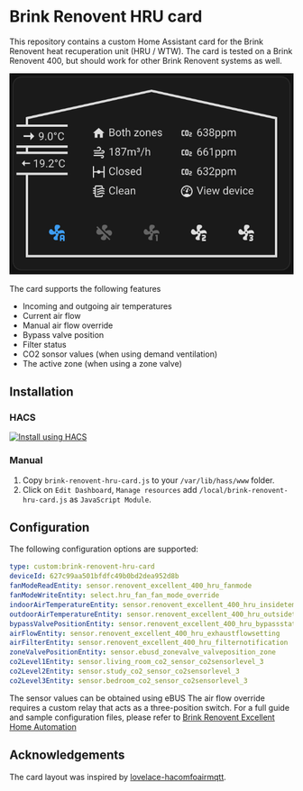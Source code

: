 # Brink Renovent HRU card
This repository contains a custom Home Assistant card for the Brink Renovent heat recuperation unit (HRU / WTW).
The card is tested on a Brink Renovent 400, but should work for other Brink Renovent systems as well.

![Card](/card.png?raw=true)

The card supports the following features
- Incoming and outgoing air temperatures
- Current air flow
- Manual air flow override
- Bypass valve position
- Filter status
- CO2 sonsor values (when using demand ventilation)
- The active zone (when using a zone valve)

## Installation

### HACS
[![Install using HACS](https://my.home-assistant.io/badges/hacs_repository.svg)](https://my.home-assistant.io/redirect/hacs_repository/?owner=christiaanderidder&repository=lovelace-brink-renovent-hru-card&category=plugin)

### Manual
1. Copy `brink-renovent-hru-card.js` to your `/var/lib/hass/www` folder.
2. Click on `Edit Dashboard`,  `Manage resources` add `/local/brink-renovent-hru-card.js` as `JavaScript Module`.

## Configuration
The following configuration options are supported:

```yaml
type: custom:brink-renovent-hru-card
deviceId: 627c99aa501bfdfc49b0bd2dea952d8b
fanModeReadEntity: sensor.renovent_excellent_400_hru_fanmode
fanModeWriteEntity: select.hru_fan_fan_mode_override
indoorAirTemperatureEntity: sensor.renovent_excellent_400_hru_insidetemperature
outdoorAirTemperatureEntity: sensor.renovent_excellent_400_hru_outsidetemperature
bypassValvePositionEntity: sensor.renovent_excellent_400_hru_bypassstatus
airFlowEntity: sensor.renovent_excellent_400_hru_exhaustflowsetting
airFilterEntity: sensor.renovent_excellent_400_hru_filternotification
zoneValvePositionEntity: sensor.ebusd_zonevalve_valveposition_zone
co2Level1Entity: sensor.living_room_co2_sensor_co2sensorlevel_3
co2Level2Entity: sensor.study_co2_sensor_co2sensorlevel_3
co2Level3Entity: sensor.bedroom_co2_sensor_co2sensorlevel_3
```

The sensor values can be obtained using eBUS
The air flow override requires a custom relay that acts as a three-position switch.
For a full guide and sample configuration files, please refer to [Brink Renovent Excellent Home Automation](https://github.com/christiaanderidder/brink-renovent-hru)

## Acknowledgements
The card layout was inspired by [lovelace-hacomfoairmqtt](https://github.com/mweimerskirch/lovelace-hacomfoairmqtt/).
